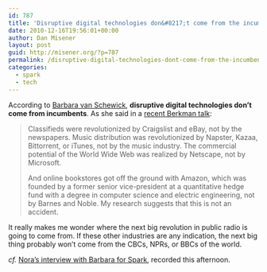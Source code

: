```yaml
---
id: 787
title: 'Disruptive digital technologies don&#8217;t come from the incumbents'
date: 2010-12-16T19:56:01+00:00
author: Dan Misener
layout: post
guid: http://misener.org/?p=787
permalink: /disruptive-digital-technologies-dont-come-from-the-incumbents/
categories:
  - spark
  - tech
---
```

According to [Barbara van Schewick](http://www.law.stanford.edu/directory/profile/313/), **disruptive digital technologies don&#8217;t come from incumbents**. As she said in a [recent Berkman talk](http://cyber.law.harvard.edu/interactive/events/2010/11/vanschewick):

> Classifieds were revolutionized by Craigslist and eBay, not by the newspapers. Music distribution was revolutionized by Napster, Kazaa, Bittorrent, or iTunes, not by the music industry. The commercial potential of the World Wide Web was realized by Netscape, not by Microsoft.
> 
> And online bookstores got off the ground with Amazon, which was founded by a former senior vice-president at a quantitative hedge fund with a degree in computer science and electric engineering, not by Barnes and Noble. My research suggests that this is not an accident.

It really makes me wonder where the next big revolution in public radio is going to come from. If these other industries are any indication, the next big thing probably won&#8217;t come from the CBCs, NPRs, or BBCs of the world.

_cf._ [Nora&#8217;s interview with Barbara for Spark](http://www.cbc.ca/spark/2010/12/full-interview-barbara-van-schewick-on-internet-architecture-and-innovation/), recorded this afternoon.